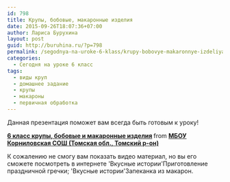 ```yaml
---
id: 798
title: Крупы, бобовые, макаронные изделия
date: 2015-09-26T18:07:36+07:00
author: Лариса Бурухина
layout: post
guid: http://buruhina.ru/?p=798
permalink: /segodnya-na-uroke-6-klass/krupy-bobovye-makaronnye-izdeliya
categories:
  - Сегодня на уроке 6 класс
tags:
  - виды круп
  - домашнее задание
  - крупы
  - макароны
  - первичная обработка
---
```

Данная презентация поможет вам всегда быть готовым к уроку!  


<div style="margin-bottom:5px">
  <strong> <a href="https://www.slideshare.net/viktorz1986/6-53221301" title="6 класс крупы, бобовые и макаронные изделия" target="_blank">6 класс крупы, бобовые и макаронные изделия</a> </strong> from <strong><a href="http://www.slideshare.net/viktorz1986" target="_blank">МБОУ Корниловская СОШ (Томская обл., Томский р-он)</a></strong>
</div>

К сожалению не смогу вам показать видео материал, но вы его сможете посмотреть в интернете 'Вкусные истории'Приготовление праздничной гречки; 'Вкусные истории'Запеканка из макарон.